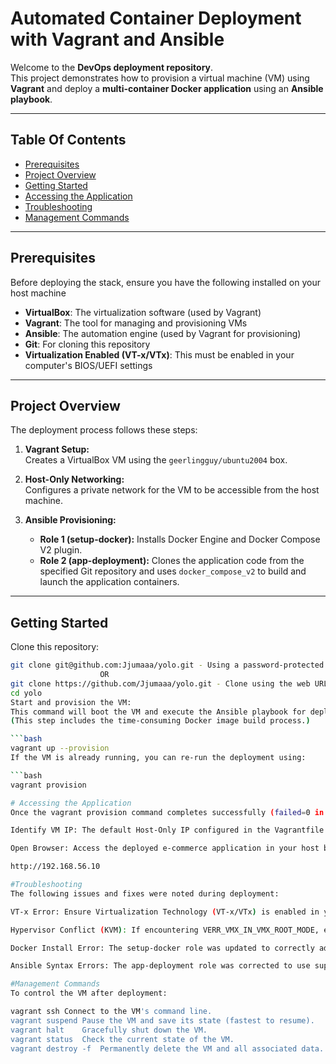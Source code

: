 # Automated Container Deployment with Vagrant and Ansible

Welcome to the **DevOps deployment repository**.  
This project demonstrates how to provision a virtual machine (VM) using **Vagrant** and deploy a **multi-container Docker application** using an **Ansible playbook**.

---

## Table Of Contents

- [Prerequisites](#prerequisites)
- [Project Overview](#project-overview)
- [Getting Started](#getting-started)
- [Accessing the Application](#accessing-the-application)
- [Troubleshooting](#troubleshooting)
- [Management Commands](#management-commands)

---

## Prerequisites

Before deploying the stack, ensure you have the following installed on your host machine

- **VirtualBox**: The virtualization software (used by Vagrant)  
- **Vagrant**: The tool for managing and provisioning VMs  
- **Ansible**: The automation engine (used by Vagrant for provisioning)  
- **Git**: For cloning this repository  
- **Virtualization Enabled (VT-x/VTx)**: This must be enabled in your computer's BIOS/UEFI settings  

---

## Project Overview

The deployment process follows these steps:

1. **Vagrant Setup:**  
   Creates a VirtualBox VM using the `geerlingguy/ubuntu2004` box.

2. **Host-Only Networking:**  
   Configures a private network for the VM to be accessible from the host machine.

3. **Ansible Provisioning:**  
   - **Role 1 (setup-docker):** Installs Docker Engine and Docker Compose V2 plugin.  
   - **Role 2 (app-deployment):** Clones the application code from the specified Git repository and uses `docker_compose_v2` to build and launch the application containers.

---

## Getting Started

Clone this repository:

```bash
git clone git@github.com:Jjumaaa/yolo.git - Using a password-protected SSH key.
                    OR
git clone https://github.com/Jjumaaa/yolo.git - Clone using the web URL.
cd yolo
Start and provision the VM:
This command will boot the VM and execute the Ansible playbook for deployment.
(This step includes the time-consuming Docker image build process.)

```bash
vagrant up --provision
If the VM is already running, you can re-run the deployment using:

```bash
vagrant provision

# Accessing the Application
Once the vagrant provision command completes successfully (failed=0 in the PLAY RECAP), your application is running.

Identify VM IP: The default Host-Only IP configured in the Vagrantfile is usually 192.168.56.10.

Open Browser: Access the deployed e-commerce application in your host browser:

http://192.168.56.10

#Troubleshooting
The following issues and fixes were noted during deployment:

VT-x Error: Ensure Virtualization Technology (VT-x/VTx) is enabled in your BIOS.

Hypervisor Conflict (KVM): If encountering VERR_VMX_IN_VMX_ROOT_MODE, ensure KVM or other hypervisors are disabled/unloaded before running Vagrant.

Docker Install Error: The setup-docker role was updated to correctly add the official Docker repository keys and sources.

Ansible Syntax Errors: The app-deployment role was corrected to use supported docker_compose_v2 parameters (project_src, build: always).

#Management Commands
To control the VM after deployment:

vagrant ssh	Connect to the VM's command line.
vagrant suspend	Pause the VM and save its state (fastest to resume).
vagrant halt	Gracefully shut down the VM.
vagrant status	Check the current state of the VM.
vagrant destroy -f	Permanently delete the VM and all associated data.